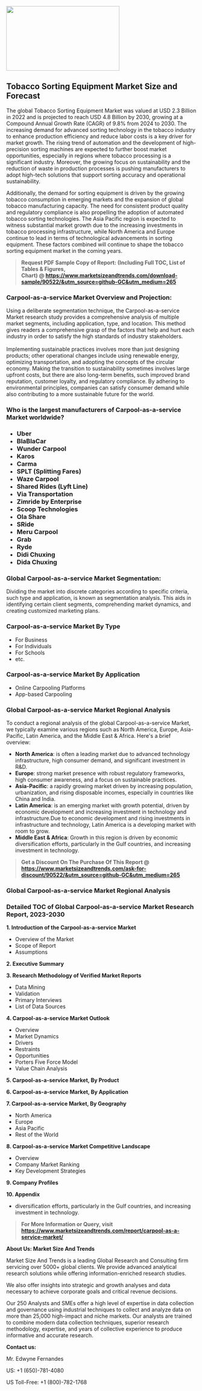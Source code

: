 <p><img class="alignnone size-medium wp-image-20088" src="https://ffe5etoiles.com/wp-content/uploads/2024/12/MST1-300x171.png" alt="" width="300" height="171" /></p><h2>Tobacco Sorting Equipment Market Size and Forecast</h2><p>The global Tobacco Sorting Equipment Market was valued at USD 2.3 Billion in 2022 and is projected to reach USD 4.8 Billion by 2030, growing at a Compound Annual Growth Rate (CAGR) of 9.8% from 2024 to 2030. The increasing demand for advanced sorting technology in the tobacco industry to enhance production efficiency and reduce labor costs is a key driver for market growth. The rising trend of automation and the development of high-precision sorting machines are expected to further boost market opportunities, especially in regions where tobacco processing is a significant industry. Moreover, the growing focus on sustainability and the reduction of waste in production processes is pushing manufacturers to adopt high-tech solutions that support sorting accuracy and operational sustainability.</p><p>Additionally, the demand for sorting equipment is driven by the growing tobacco consumption in emerging markets and the expansion of global tobacco manufacturing capacity. The need for consistent product quality and regulatory compliance is also propelling the adoption of automated tobacco sorting technologies. The Asia Pacific region is expected to witness substantial market growth due to the increasing investments in tobacco processing infrastructure, while North America and Europe continue to lead in terms of technological advancements in sorting equipment. These factors combined will continue to shape the tobacco sorting equipment market in the coming years.</p></p><blockquote id="" class=""><strong>Request PDF Sample Copy of Report: (Including Full TOC, List of Tables &amp; Figures, Chart)&nbsp;@&nbsp;<strong><a href="https://www.marketsizeandtrends.com/download-sample/90522/&utm_source=github-GC&utm_medium=265" target="_blank">https://www.marketsizeandtrends.com/download-sample/90522/&utm_source=github-GC&utm_medium=265</a></strong></strong></blockquote><h3 id="" class="">Carpool-as-a-service Market&nbsp;Overview and Projection:</h3><p id="" class="">Using a deliberate segmentation technique, the Carpool-as-a-service Market research study provides a comprehensive analysis of multiple market segments, including application, type, and location. This method gives readers a comprehensive grasp of the factors that help and hurt each industry in order to satisfy the high standards of industry stakeholders. <br /> <br />Implementing sustainable practices involves more than just designing products; other operational changes include using renewable energy, optimizing transportation, and adopting the concepts of the circular economy. Making the transition to sustainability sometimes involves large upfront costs, but there are also long-term benefits, such improved brand reputation, customer loyalty, and regulatory compliance. By adhering to environmental principles, companies can satisfy consumer demand while also contributing to a more sustainable future for the world.</p><h3 id="" class="">Who is the largest manufacturers of&nbsp;Carpool-as-a-service Market worldwide?</h3><h3 class=""><p><ul><li>Uber </li><li> BlaBlaCar </li><li> Wunder Carpool </li><li> Karos </li><li> Carma </li><li> SPLT (Splitting Fares) </li><li> Waze Carpool </li><li> Shared Rides (Lyft Line) </li><li> Via Transportation </li><li> Zimride by Enterprise </li><li> Scoop Technologies </li><li> Ola Share </li><li> SRide </li><li> Meru Carpool </li><li> Grab </li><li> Ryde </li><li> Didi Chuxing </li><li> Dida Chuxing</li></ul></p></h3><h3 id="" class="">Global&nbsp;Carpool-as-a-service Market Segmentation:</h3><p id="" class="">Dividing the market into discrete categories according to specific criteria, such type and application, is known as segmentation analysis. This aids in identifying certain client segments, comprehending market dynamics, and creating customized marketing plans.</p><h3 id="" class="">Carpool-as-a-service Market&nbsp;By Type</h3><p><p><ul><li>For Business </li><li> For Individuals </li><li> For Schools </li><li> etc.</p></li></ul></p></p><h3 id="" class="">Carpool-as-a-service Market&nbsp;By Application</h3><p class=""><p><ul><li>Online Carpooling Platforms </li><li> App-based Carpooling</li></ul></p></p><h3 id="" class="">Global Carpool-as-a-service Market Regional Analysis</h3><p id="" class="">To conduct a regional analysis of the global Carpool-as-a-service Market, we typically examine various regions such as North America, Europe, Asia-Pacific, Latin America, and the Middle East &amp; Africa. Here's a brief overview:</p><ul><li><strong>North America</strong>: is often a leading market due to advanced technology infrastructure, high consumer demand, and significant investment in R&amp;D.</li><li><strong>Europe</strong>: strong market presence with robust regulatory frameworks, high consumer awareness, and a focus on sustainable practices.</li><li><strong>Asia-Pacific</strong>: a rapidly growing market driven by increasing population, urbanization, and rising disposable incomes, especially in countries like China and India.</li><li><strong>Latin America</strong>: is an emerging market with growth potential, driven by economic development and increasing investment in technology and infrastructure.Due to economic development and rising investments in infrastructure and technology, Latin America is a developing market with room to grow.</li><li><strong>Middle East &amp; Africa</strong>: Growth in this region is driven by economic diversification efforts, particularly in the Gulf countries, and increasing investment in technology.</li></ul><blockquote id="" class=""><strong>Get a Discount On The Purchase Of This Report @ <strong><a href="https://www.marketsizeandtrends.com/ask-for-discount/90522/&utm_source=github-GC&utm_medium=265" target="_blank">https://www.marketsizeandtrends.com/ask-for-discount/90522/&utm_source=github-GC&utm_medium=265</a></strong></strong></blockquote><h3 id="" class="">Global Carpool-as-a-service Market Regional Analysis</h3><h3 id="" class="">Detailed TOC of Global Carpool-as-a-service Market Research Report, 2023-2030</h3><p id="" class=""><strong>1. Introduction of the Carpool-as-a-service Market</strong></p><ul><li>Overview of the Market</li><li>Scope of Report</li><li>Assumptions</li></ul><p id="" class=""><strong>2. Executive Summary</strong></p><p id="" class=""><strong>3. Research Methodology of Verified Market Reports</strong></p><ul><li>Data Mining</li><li>Validation</li><li>Primary Interviews</li><li>List of Data Sources</li></ul><p id="" class=""><strong>4. Carpool-as-a-service Market Outlook</strong></p><ul><li>Overview</li><li>Market Dynamics</li><li>Drivers</li><li>Restraints</li><li>Opportunities</li><li>Porters Five Force Model</li><li>Value Chain Analysis</li></ul><p id="" class=""><strong>5. Carpool-as-a-service Market, By Product</strong></p><p id="" class=""><strong>6. Carpool-as-a-service Market, By Application</strong></p><p id="" class=""><strong>7. Carpool-as-a-service Market, By Geography</strong></p><ul><li>North America</li><li>Europe</li><li>Asia Pacific</li><li>Rest of the World</li></ul><p id="" class=""><strong>8. Carpool-as-a-service Market Competitive Landscape</strong></p><ul><li>Overview</li><li>Company Market Ranking</li><li>Key Development Strategies</li></ul><p id="" class=""><strong>9. Company Profiles</strong></p><p id="" class=""><strong>10. Appendix</strong></p><ul><li>diversification efforts, particularly in the Gulf countries, and increasing investment in technology.</li></ul><blockquote id="" class=""><strong>For More Information or Query, visit <strong><strong><a href="https://www.marketsizeandtrends.com/report/carpool-as-a-service-market/" target="_blank">https://www.marketsizeandtrends.com/report/carpool-as-a-service-market/</a></strong></strong></strong></blockquote><p id="" class=""><strong>About Us: Market Size And Trends</strong></p><p id="" class="">Market Size And Trends is a leading Global Research and Consulting firm servicing over 5000+ global clients. We provide advanced analytical research solutions while offering information-enriched research studies.</p><p id="" class="">We also offer insights into strategic and growth analyses and data necessary to achieve corporate goals and critical revenue decisions.</p><p id="" class="">Our 250 Analysts and SMEs offer a high level of expertise in data collection and governance using industrial techniques to collect and analyze data on more than 25,000 high-impact and niche markets. Our analysts are trained to combine modern data collection techniques, superior research methodology, expertise, and years of collective experience to produce informative and accurate research.</p><p id="" class=""><strong>Contact us:</strong></p><p id="" class="">Mr. Edwyne Fernandes</p><p id="" class="">US: +1 (650)-781-4080</p><p id="" class="">US Toll-Free: +1 (800)-782-1768</p>

